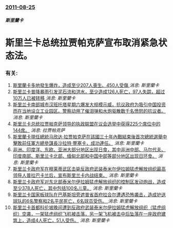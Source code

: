 ### [2011-08-25](/news/2011/08/25/index.md)

##### 斯里蘭卡
#  斯里兰卡总统拉贾帕克萨宣布取消紧急状态法。




### 有关:

1. [斯里蘭卡多地發生爆炸，造成至少207人喪生、450人受傷 ](/zh/news/2019/04/21/斯里蘭卡多地發生爆炸-造成至少207人喪生-450人受傷.md) _消息: 斯里蘭卡_
2. [斯里兰卡普降暴雨引发泥石流和洪水，至少造成126人死亡，97人失踪，超过10万人已被转移 ](/zh/news/2017/05/28/斯里兰卡普降暴雨引发泥石流和洪水-至少造成126人死亡-97人失踪-超过10万人已被转移.md) _消息: 斯里蘭卡_
3. [斯里兰卡南部城市汉班托塔星期六爆发大规模示威，抗议政府为吸引中国投资而在当地设立工业园区。警察动用了催泪弹和水炮驱散数千名愤怒的抗议者。 ](/zh/news/2017/01/7/斯里兰卡南部城市汉班托塔星期六爆发大规模示威-抗议政府为吸引中国投资而在当地设立工业园区-警察动用了催泪弹和水炮驱散数千.md) _消息: 斯里蘭卡_
4. [ 斯里兰卡总统拉贾帕克萨领导的执政联盟在议会选举中获得225个席位中的144席。](/zh/news/2010/04/21/斯里兰卡总统拉贾帕克萨领导的执政联盟在议会选举中获得225个席位中的144席.md) _消息: 拉贾帕克萨_
5. [ 斯里蘭卡現任總統马欣达·拉贾帕克萨在該國三十年內戰結束後首次總統選舉中擊敗前任軍方總參謀長沙拉特·豐塞卡，成功連任。](/zh/news/2010/01/27/斯里蘭卡現任總統马欣达-拉贾帕克萨在該國三十年內戰結束後首次總統選舉中擊敗前任軍方總參謀長沙拉特-豐塞卡-成功連任.md) _消息: 斯里蘭卡_
6. [ 非洲、印度洋、东欧、亚洲大部分地区出现日食，其中非洲中部、马尔代夫、印度南部、斯里兰卡北部、缅甸北部和中国中部等部分地区出现日环食。](/zh/news/2010/01/15/非洲-印度洋-东欧-亚洲大部分地区出现日食-其中非洲中部-马尔代夫-印度南部-斯里兰卡北部-缅甸北部和中国中部等部分地.md) _消息: 斯里蘭卡_
7. [斯里兰卡政府军在穆莱蒂武区击毙反政府武装泰米尔伊拉姆猛虎解放组织最高领导人普拉巴卡兰后，宣布斯里兰卡内战结束。](/zh/news/2009/05/18/斯里兰卡政府军在穆莱蒂武区击毙反政府武装泰米尔伊拉姆猛虎解放组织最高领导人普拉巴卡兰后-宣布斯里兰卡内战结束.md) _消息: 斯里蘭卡_
8. [斯里兰卡政府军对东北部泰米尔伊拉姆猛虎解放组织的控制区发动炮战，造成至少378人死亡，其中包括100名儿童。](/zh/news/2009/05/10/斯里兰卡政府军对东北部泰米尔伊拉姆猛虎解放组织的控制区发动炮战-造成至少378人死亡-其中包括100名儿童.md) _消息: 斯里蘭卡_
9. [斯里兰卡国家板球队在巴基斯坦旁遮普省首府拉合尔遭遇恐怖袭击，造成护送球队的6名警察和2名平民死亡，6名球员受伤。 ](/zh/news/2009/03/4/斯里兰卡国家板球队在巴基斯坦旁遮普省首府拉合尔遭遇恐怖袭击-造成护送球队的6名警察和2名平民死亡-6名球员受伤.md) _消息: 斯里蘭卡_
10. [ 斯里兰卡首都科伦坡晚间遭到反政府武装泰米尔伊拉姆猛虎解放组织（猛虎组织）空袭，一架猛虎组织飞机被击落，另一架飞机被击中后坠落在一座政府建筑上，造成4人死亡，51人受伤。](/zh/news/2009/02/20/斯里兰卡首都科伦坡晚间遭到反政府武装泰米尔伊拉姆猛虎解放组织-猛虎组织-空袭-一架猛虎组织飞机被击落-另一架飞机被击中.md) _消息: 斯里蘭卡_
